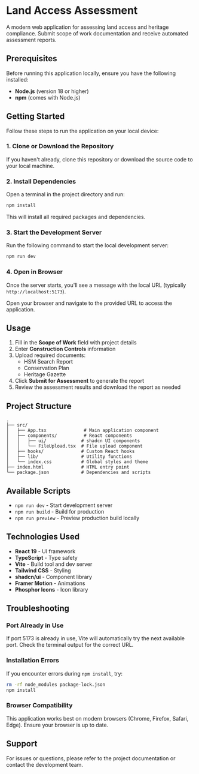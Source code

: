 # Land Access Assessment

A modern web application for assessing land access and heritage compliance. Submit scope of work documentation and receive automated assessment reports.

## Prerequisites

Before running this application locally, ensure you have the following installed:

- **Node.js** (version 18 or higher)
- **npm** (comes with Node.js)

## Getting Started

Follow these steps to run the application on your local device:

### 1. Clone or Download the Repository

If you haven't already, clone this repository or download the source code to your local machine.

### 2. Install Dependencies

Open a terminal in the project directory and run:

```bash
npm install
```

This will install all required packages and dependencies.

### 3. Start the Development Server

Run the following command to start the local development server:

```bash
npm run dev
```

### 4. Open in Browser

Once the server starts, you'll see a message with the local URL (typically `http://localhost:5173`). 

Open your browser and navigate to the provided URL to access the application.

## Usage

1. Fill in the **Scope of Work** field with project details
2. Enter **Construction Controls** information
3. Upload required documents:
   - HSM Search Report
   - Conservation Plan
   - Heritage Gazette
4. Click **Submit for Assessment** to generate the report
5. Review the assessment results and download the report as needed

## Project Structure

```
.
├── src/
│   ├── App.tsx              # Main application component
│   ├── components/          # React components
│   │   ├── ui/             # shadcn UI components
│   │   └── FileUpload.tsx  # File upload component
│   ├── hooks/              # Custom React hooks
│   ├── lib/                # Utility functions
│   └── index.css           # Global styles and theme
├── index.html              # HTML entry point
└── package.json            # Dependencies and scripts
```

## Available Scripts

- `npm run dev` - Start development server
- `npm run build` - Build for production
- `npm run preview` - Preview production build locally

## Technologies Used

- **React 19** - UI framework
- **TypeScript** - Type safety
- **Vite** - Build tool and dev server
- **Tailwind CSS** - Styling
- **shadcn/ui** - Component library
- **Framer Motion** - Animations
- **Phosphor Icons** - Icon library

## Troubleshooting

### Port Already in Use

If port 5173 is already in use, Vite will automatically try the next available port. Check the terminal output for the correct URL.

### Installation Errors

If you encounter errors during `npm install`, try:

```bash
rm -rf node_modules package-lock.json
npm install
```

### Browser Compatibility

This application works best on modern browsers (Chrome, Firefox, Safari, Edge). Ensure your browser is up to date.

## Support

For issues or questions, please refer to the project documentation or contact the development team.
